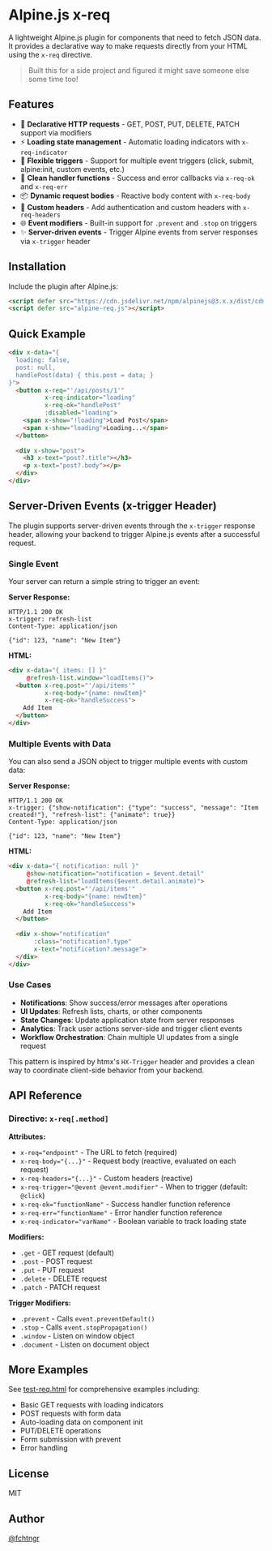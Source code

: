 # Alpine.js x-req

A lightweight Alpine.js plugin for components that need to fetch JSON data. It provides a declarative way to make requests directly from your HTML using the `x-req` directive.

> Built this for a side project and figured it might save someone else some time too!

## Features

- 🚀 **Declarative HTTP requests** - GET, POST, PUT, DELETE, PATCH support via modifiers
- ⚡ **Loading state management** - Automatic loading indicators with `x-req-indicator`
- 🎯 **Flexible triggers** - Support for multiple event triggers (click, submit, alpine:init, custom events, etc.)
- 🎨 **Clean handler functions** - Success and error callbacks via `x-req-ok` and `x-req-err`
- 📦 **Dynamic request bodies** - Reactive body content with `x-req-body`
- 🔧 **Custom headers** - Add authentication and custom headers with `x-req-headers`
- 🌐 **Event modifiers** - Built-in support for `.prevent` and `.stop` on triggers
- ✨ **Server-driven events** - Trigger Alpine events from server responses via `x-trigger` header

## Installation

Include the plugin after Alpine.js:

```html
<script defer src="https://cdn.jsdelivr.net/npm/alpinejs@3.x.x/dist/cdn.min.js"></script>
<script defer src="alpine-req.js"></script>
```

## Quick Example

```html
<div x-data="{ 
  loading: false, 
  post: null,
  handlePost(data) { this.post = data; }
}">
  <button x-req="'/api/posts/1'" 
          x-req-indicator="loading"
          x-req-ok="handlePost"
          :disabled="loading">
    <span x-show="!loading">Load Post</span>
    <span x-show="loading">Loading...</span>
  </button>
  
  <div x-show="post">
    <h3 x-text="post?.title"></h3>
    <p x-text="post?.body"></p>
  </div>
</div>
```

## Server-Driven Events (x-trigger Header)

The plugin supports server-driven events through the `x-trigger` response header, allowing your backend to trigger Alpine.js events after a successful request.

### Single Event

Your server can return a simple string to trigger an event:

**Server Response:**
```http
HTTP/1.1 200 OK
x-trigger: refresh-list
Content-Type: application/json

{"id": 123, "name": "New Item"}
```

**HTML:**
```html
<div x-data="{ items: [] }" 
     @refresh-list.window="loadItems()">
  <button x-req.post="'/api/items'"
          x-req-body="{name: newItem}"
          x-req-ok="handleSuccess">
    Add Item
  </button>
</div>
```

### Multiple Events with Data

You can also send a JSON object to trigger multiple events with custom data:

**Server Response:**
```http
HTTP/1.1 200 OK
x-trigger: {"show-notification": {"type": "success", "message": "Item created!"}, "refresh-list": {"animate": true}}
Content-Type: application/json

{"id": 123, "name": "New Item"}
```

**HTML:**
```html
<div x-data="{ notification: null }" 
     @show-notification="notification = $event.detail"
     @refresh-list="loadItems($event.detail.animate)">
  <button x-req.post="'/api/items'"
          x-req-body="{name: newItem}"
          x-req-ok="handleSuccess">
    Add Item
  </button>
  
  <div x-show="notification" 
       :class="notification?.type"
       x-text="notification?.message">
  </div>
</div>
```

### Use Cases

- **Notifications**: Show success/error messages after operations
- **UI Updates**: Refresh lists, charts, or other components
- **State Changes**: Update application state from server responses
- **Analytics**: Track user actions server-side and trigger client events
- **Workflow Orchestration**: Chain multiple UI updates from a single request

This pattern is inspired by htmx's `HX-Trigger` header and provides a clean way to coordinate client-side behavior from your backend.

## API Reference

### Directive: `x-req[.method]`

**Attributes:**
- `x-req="endpoint"` - The URL to fetch (required)
- `x-req-body="{...}"` - Request body (reactive, evaluated on each request)
- `x-req-headers="{...}"` - Custom headers (reactive)
- `x-req-trigger="@event @event.modifier"` - When to trigger (default: `@click`)
- `x-req-ok="functionName"` - Success handler function reference
- `x-req-err="functionName"` - Error handler function reference
- `x-req-indicator="varName"` - Boolean variable to track loading state

**Modifiers:**
- `.get` - GET request (default)
- `.post` - POST request
- `.put` - PUT request
- `.delete` - DELETE request
- `.patch` - PATCH request

**Trigger Modifiers:**
- `.prevent` - Calls `event.preventDefault()`
- `.stop` - Calls `event.stopPropagation()`
- `.window` - Listen on window object
- `.document` - Listen on document object

## More Examples

See [test-req.html](test-req.html) for comprehensive examples including:
- Basic GET requests with loading indicators
- POST requests with form data
- Auto-loading data on component init
- PUT/DELETE operations
- Form submission with prevent
- Error handling

## License

MIT

## Author

[@fchtngr](https://github.com/fchtngr)
```
